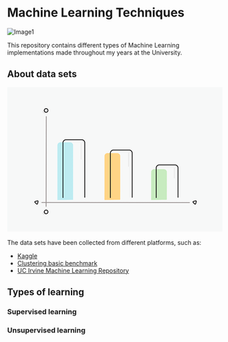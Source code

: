 # Machine Learning Techniques

![Image1](img/Image1.gif)

This repository contains different types of Machine Learning implementations made throughout my years at the University.

## About data sets

![Image2](img/Image2.gif)

The data sets have been collected from different platforms, such as:

* [Kaggle](https://www.kaggle.com/)
* [Clustering basic benchmark](http://cs.joensuu.fi/sipu/datasets/)
* [UC Irvine Machine Learning Repository](https://archive.ics.uci.edu/ml/index.php)

## Types of learning
### Supervised learning
### Unsupervised learning
